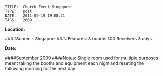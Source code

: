     
    TITLE: 	Church Event Singapore	
    TYPE: 	post	
    DATE: 	2011-09-19 19:08:21	
    TAGS: 	2009	


**Location:**

####Suntec - Singapore
####Features:
3 booths
500 Receivers
3 days

**Date:**

####September 2009
####Notes:
Single room used for multiple purposes meant taking the booths and equipment each night and reseting the following morning for the next day











